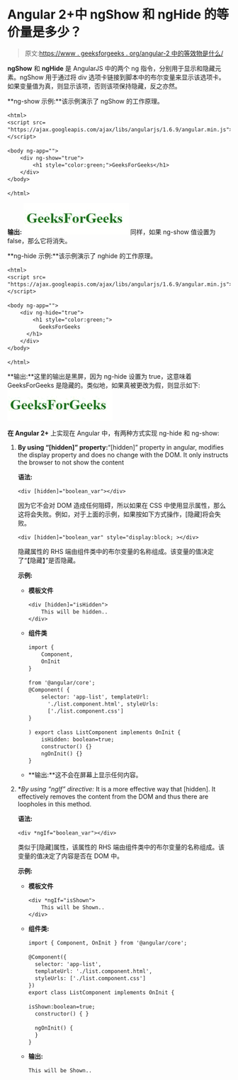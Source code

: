 # Angular 2+中 ngShow 和 ngHide 的等价量是多少？

> 原文:[https://www . geeksforgeeks . org/angular-2 中的等效物是什么/](https://www.geeksforgeeks.org/what-is-the-equivalent-of-ngshow-and-nghide-in-angular-2/)

**ngShow** 和 **ngHide** 是 AngularJS 中的两个 ng 指令，分别用于显示和隐藏元素。ngShow 用于通过将 div 选项卡链接到脚本中的布尔变量来显示该选项卡。如果变量值为真，则显示该项，否则该项保持隐藏，反之亦然。

**ng-show 示例:**该示例演示了 ngShow 的工作原理。

```
<html>
<script src=
"https://ajax.googleapis.com/ajax/libs/angularjs/1.6.9/angular.min.js">
</script>

<body ng-app="">
    <div ng-show="true">
        <h1 style="color:green;">GeeksForGeeks</h1>
    </div>
</body>

</html>
```

**输出:**
![](img/f8f6abf6f327924814c06b68f1bb08f5.png)
同样，如果 ng-show 值设置为 false，那么它将消失。

**ng-hide 示例:**该示例演示了 nghide 的工作原理。

```
<html>
<script src=
"https://ajax.googleapis.com/ajax/libs/angularjs/1.6.9/angular.min.js">
</script>

<body ng-app="">
    <div ng-hide="true">
        <h1 style="color:green;">
          GeeksForGeeks
      </h1>
    </div>
</body>

</html>
```

**输出:**这里的输出是黑屏，因为 ng-hide 设置为 true，这意味着 GeeksForGeeks 是隐藏的。类似地，如果真被更改为假，则显示如下:
![](img/f8f6abf6f327924814c06b68f1bb08f5.png)

**在 Angular 2+**
上实现在 Angular 中，有两种方式实现 ng-hide 和 ng-show:

1.  **By using <q>[hidden]</q> property:**<q>[hidden]</q> property in angular, modifies the display property and does no change with the DOM. It only instructs the browser to not show the content

    **语法:**

    ```
    <div [hidden]="boolean_var"></div>
    ```

    因为它不会对 DOM 造成任何阻碍，所以如果在 CSS 中使用显示属性，那么这将会失败。例如，对于上面的示例，如果按如下方式操作，[隐藏]将会失败。

    ```
    <div [hidden]="boolean_var" style="display:block; ></div>
    ```

    隐藏属性的 RHS 端由组件类中的布尔变量的名称组成。该变量的值决定了<q>【隐藏】</q>是否隐藏。

    **示例:**

    *   **模板文件**

        ```
        <div [hidden]="isHidden">
            This will be hidden..
        </div>
        ```

    *   **组件类**

        ```
        import {
            Component,
            OnInit
        }

        from '@angular/core';
        @Component( {
            selector: 'app-list', templateUrl: 
              './list.component.html', styleUrls:
              ['./list.component.css']
        }

        ) export class ListComponent implements OnInit {
            isHidden: boolean=true;
            constructor() {}
            ngOnInit() {}
        }
        ```

    *   **输出:**这不会在屏幕上显示任何内容。
2.  **By using <q>*ngIf</q> directive:** It is a more effective way that [hidden]. It effectively removes the content from the DOM and thus there are loopholes in this method.

    **语法:**

    ```
    <div *ngIf="boolean_var"></div>
    ```

    类似于[隐藏]属性，该属性的 RHS 端由组件类中的布尔变量的名称组成。该变量的值决定了内容是否在 DOM 中。

    **示例:**

    *   **模板文件**

        ```
        <div *ngIf="isShown">
            This will be Shown..
        </div>
        ```

    *   **组件类:**

        ```
        import { Component, OnInit } from '@angular/core';

        @Component({
          selector: 'app-list',
          templateUrl: './list.component.html',
          styleUrls: ['./list.component.css']
        })
        export class ListComponent implements OnInit {

        isShown:boolean=true;
          constructor() { }

          ngOnInit() {
          }
        }
        ```

    *   **输出:**

        ```
        This will be Shown..
        ```